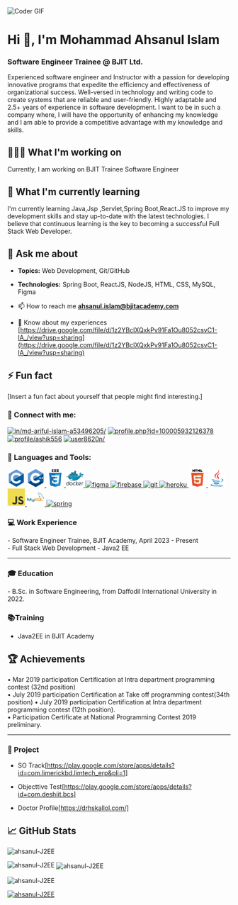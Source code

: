 
<img alt="Coder GIF" src="https://media.licdn.com/dms/image/C4E16AQGmoXkmTzsMEw/profile-displaybackgroundimage-shrink_350_1400/0/1645724742975?e=1688601600&v=beta&t=EdMJbt-6wMTTkLpcxQKFYmxtVDS_b_hs4W8ZF6ga3iU" style="max-width: 100%;max-height: 50%;" data-target="animated-image.originalImage">
<h1 align="left">Hi 👋, I'm Mohammad Ahsanul Islam</h1>
<h3 align="left">Software Engineer Trainee @ BJIT Ltd.</h3>
Experienced software engineer and Instructor with a passion for developing innovative programs that expedite the efficiency and effectiveness of organizational success. Well-versed in technology and writing code to create systems that are reliable and user-friendly. Highly adaptable and 2.5+ years of experience in software development. I want to be in such a company where, I will have the opportunity of enhancing my knowledge and I am able to provide a competitive advantage with my knowledge and skills.

## 👨🏽‍💻 What I'm working on 
Currently, I am working on BJIT Trainee Software Engineer

## 🧠 What I'm currently learning
I'm currently learning Java,Jsp ,Servlet,Spring Boot,React.JS to improve my development skills and stay up-to-date with the latest technologies. I believe that continuous learning is the key to becoming a successful Full Stack Web Developer.

## 💬 Ask me about
- <b>Topics:</b> Web Development, Git/GitHub
- <b>Technologies:</b> Spring Boot, ReactJS, NodeJS, HTML, CSS, MySQL, Figma

- 📫 How to reach me **ahsanul.islam@bjitacademy.com**

- 📄 Know about my experiences [https://drive.google.com/file/d/1z2YBclXQxkPv91Fa1Ou8052csvC1-IA_/view?usp=sharing](https://drive.google.com/file/d/1z2YBclXQxkPv91Fa1Ou8052csvC1-IA_/view?usp=sharing)

## ⚡ Fun fact
[Insert a fun fact about yourself that people might find interesting.]


<h3 align="left">🔗 Connect with me:</h3>
<p align="left">
<a href="https://www.linkedin.com/in/mohammad-ahsanul-islam-sowmik-b79100187/" target="blank"><img align="center" src="https://raw.githubusercontent.com/rahuldkjain/github-profile-readme-generator/master/src/images/icons/Social/linked-in-alt.svg" alt="in/md-ariful-islam-a53496205/" height="30" width="40" /></a>
<a href="https://www.facebook.com/ahsanul.islam.37/" target="blank"><img align="center" src="https://raw.githubusercontent.com/rahuldkjain/github-profile-readme-generator/master/src/images/icons/Social/facebook.svg" alt="profile.php?id=100005932126378" height="30" width="40" /></a>
<a href="https://codeforces.com/profile/s0wmiK" target="blank"><img align="center" src="https://raw.githubusercontent.com/rahuldkjain/github-profile-readme-generator/master/src/images/icons/Social/codeforces.svg" alt="profile/ashik556" height="30" width="40" /></a>
<a href="https://leetcode.com/ahsanulSowmik/" target="blank"><img align="center" src="https://raw.githubusercontent.com/rahuldkjain/github-profile-readme-generator/master/src/images/icons/Social/leet-code.svg" alt="user8620n/" height="30" width="40" /></a>
</p>

<h3 align="left">🚀 Languages and Tools:</h3>
<p align="left"><img src="https://raw.githubusercontent.com/devicons/devicon/master/icons/c/c-original.svg" alt="c" width="40" height="40"/> </a> <a href="https://www.w3schools.com/cpp/" target="_blank" rel="noreferrer"> <img src="https://raw.githubusercontent.com/devicons/devicon/master/icons/cplusplus/cplusplus-original.svg" alt="cplusplus" width="40" height="40"/> </a> <a href="https://www.w3schools.com/css/" target="_blank" rel="noreferrer"> <img src="https://raw.githubusercontent.com/devicons/devicon/master/icons/css3/css3-original-wordmark.svg" alt="css3" width="40" height="40"/> </a> <a href="https://www.docker.com/" target="_blank" rel="noreferrer"> <img src="https://raw.githubusercontent.com/devicons/devicon/master/icons/docker/docker-original-wordmark.svg" alt="docker" width="40" height="40"/> </a> <a href="https://www.figma.com/" target="_blank" rel="noreferrer"> <img src="https://www.vectorlogo.zone/logos/figma/figma-icon.svg" alt="figma" width="40" height="40"/> </a> <a href="https://firebase.google.com/" target="_blank" rel="noreferrer"> <img src="https://www.vectorlogo.zone/logos/firebase/firebase-icon.svg" alt="firebase" width="40" height="40"/> </a> <a href="https://git-scm.com/" target="_blank" rel="noreferrer"> <img src="https://www.vectorlogo.zone/logos/git-scm/git-scm-icon.svg" alt="git" width="40" height="40"/> </a> <a href="https://heroku.com" target="_blank" rel="noreferrer"> <img src="https://www.vectorlogo.zone/logos/heroku/heroku-icon.svg" alt="heroku" width="40" height="40"/> </a> <a href="https://www.w3.org/html/" target="_blank" rel="noreferrer"> <img src="https://raw.githubusercontent.com/devicons/devicon/master/icons/html5/html5-original-wordmark.svg" alt="html5" width="40" height="40"/> </a> <a href="https://www.java.com" target="_blank" rel="noreferrer"> <img src="https://raw.githubusercontent.com/devicons/devicon/master/icons/java/java-original.svg" alt="java" width="40" height="40"/> </a> <a href="https://developer.mozilla.org/en-US/docs/Web/JavaScript" target="_blank" rel="noreferrer"> <img src="https://raw.githubusercontent.com/devicons/devicon/master/icons/javascript/javascript-original.svg" alt="javascript" width="40" height="40"/> </a> <a href="https://www.mysql.com/" target="_blank" rel="noreferrer"> <img src="https://raw.githubusercontent.com/devicons/devicon/master/icons/mysql/mysql-original-wordmark.svg" alt="mysql" width="40" height="40"/> </a> <a href="https://spring.io/" target="_blank" rel="noreferrer"> <img src="https://www.vectorlogo.zone/logos/springio/springio-icon.svg" alt="spring" width="40" height="40"/> </a></p>
<h3 align="left">💻 Work Experience</h3>
-  Software Engineer Trainee, BJIT Academy, April 2023 - Present
 <br/>
- Full Stack Web Development - Java2 EE
<hr>
<h3 align="left">🎓 Education</h3>
 - B.Sc. in Software Engineering, from Daffodil International University in 2022.
<h3 align="left">📚Training</h3>

- Java2EE in BJIT Academy


## 🏆 Achievements
• Mar 2019 participation Certification at Intra department programming contest (32nd
position)
</br>
• July 2019 participation Certification at Take off programming contest(34th position)
</b>
• July 2019 participation Certification at Intra department programming contest (12th
position).
</br>
• Participation Certificate at National Programming Contest 2019 preliminary.</b>
</b>
<hr>
<h3 align="left">🌟 Project</h3>

- SO Track[https://play.google.com/store/apps/details?id=com.limerickbd.limtech_erp&pli=1]

- Objecttive Test[https://play.google.com/store/apps/details?id=com.deshiit.bcs]

- Doctor Profile[https://drhskallol.com/]

## 📈 GitHub Stats
<p align="left"> <img src="https://komarev.com/ghpvc/?username=ashik255&label=Profile%20views&color=0e75b6&style=flat" alt="ahsanul-J2EE" /> </p>
<p><img align="left" src="https://github-readme-stats.vercel.app/api/top-langs?username=ashik255&show_icons=true&locale=en&layout=compact" alt="ahsanul-J2EE" /></p>
<p>&nbsp;<img align="center" src="https://github-readme-stats.vercel.app/api?username=ashik255&show_icons=true&locale=en" alt="ahsanul-J2EE" /></p>
<p><img align="center" src="https://github-readme-streak-stats.herokuapp.com/?user=ashik255&" alt="ahsanul-J2EE" /></p>
<p align="left"> <a href="https://github.com/ryo-ma/github-profile-trophy"><img src="https://github-profile-trophy.vercel.app/?username=ashik255" alt="ahsanul-J2EE" /></a> </p>
